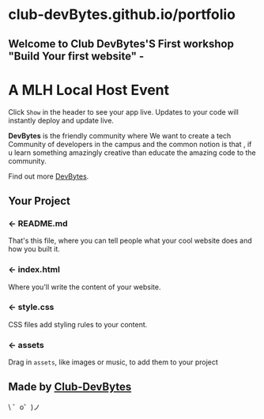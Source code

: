 # club-devBytes.github.io/portfolio

## Welcome to Club DevBytes'S First workshop "Build Your first website" - 

A MLH Local Host Event
=================

Click `Show` in the header to see your app live. Updates to your code will instantly deploy and update live.

**DevBytes** is the friendly community where We want to create a tech Community of developers in the campus and the common notion is that , if u learn something amazingly creative than educate the amazing code to the community.

Find out more [DevBytes](https://club-devbytes.github.io).


Your Project
------------

### ← README.md

That's this file, where you can tell people what your cool website does and how you built it.

### ← index.html

Where you'll write the content of your website. 

### ← style.css

CSS files add styling rules to your content.


### ← assets

Drag in `assets`, like images or music, to add them to your project

Made by [Club-DevBytes](https://club-devbytes.github.io/about.html)
-------------------

\ ゜o゜)ノ
